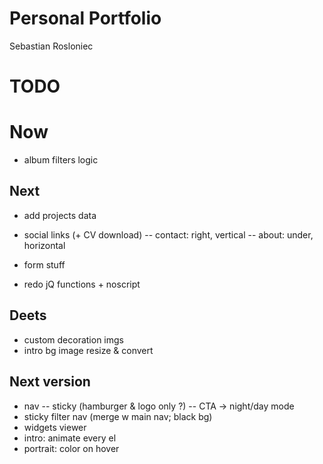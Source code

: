 # Personal Portfolio

Sebastian Rosloniec

# TODO

# Now

- album filters logic

## Next

- add projects data

- social links (+ CV download)
  -- contact: right, vertical
  -- about: under, horizontal

- form stuff

- redo jQ functions + noscript

## Deets

- custom decoration imgs
- intro bg image resize & convert

## Next version

- nav
  -- sticky (hamburger & logo only ?)
  -- CTA -> night/day mode
- sticky filter nav (merge w main nav; black bg)
- widgets viewer
- intro: animate every el
- portrait: color on hover
